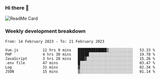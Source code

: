 ### Hi there 👋

<!--
**itzcy/itzcy** is a ✨ _special_ ✨ repository because its `README.md` (this file) appears on your GitHub profile.

Here are some ideas to get you started:

- 🔭 I’m currently working on ...
- 🌱 I’m currently learning ...
- 👯 I’m looking to collaborate on ...
- 🤔 I’m looking for help with ...
- 💬 Ask me about ...
- 📫 How to reach me: ...
- 😄 Pronouns: ...
- ⚡ Fun fact: ...
-->
![ReadMe Card](https://github-readme-stats.vercel.app/api?username=itzcy&show_icons=true&title_color=2d3198&icon_color=797cb8&text_color=24292e&bg_color=f6f8fa)

### Weekly development breakdown
<!--START_SECTION:waka-->

```text
From: 14 February 2023 - To: 21 February 2023

Vue.js           12 hrs 9 mins   █████████████▒░░░░░░░░░░░   53.33 %
PHP              4 hrs 30 mins   █████░░░░░░░░░░░░░░░░░░░░   19.78 %
JavaScript       3 hrs 28 mins   ███▓░░░░░░░░░░░░░░░░░░░░░   15.26 %
.env file        47 mins         █░░░░░░░░░░░░░░░░░░░░░░░░   03.47 %
Log              31 mins         ▓░░░░░░░░░░░░░░░░░░░░░░░░   02.34 %
JSON             15 mins         ▒░░░░░░░░░░░░░░░░░░░░░░░░   01.14 %
```

<!--END_SECTION:waka-->
